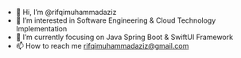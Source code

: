 - 👋 Hi, I’m @rifqimuhammadaziz
- 👀 I’m interested in Software Engineering & Cloud Technology Implementation
- 🌱 I’m currently focusing on Java Spring Boot & SwiftUI Framework
- 📫 How to reach me rifqimuhammadaziz@gmail.com

<!---
rifqimuhammadaziz/rifqimuhammadaziz is a ✨ special ✨ repository because its `README.md` (this file) appears on your GitHub profile.
You can click the Preview link to take a look at your changes.
--->
